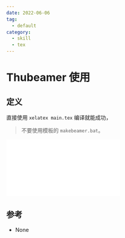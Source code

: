 ```yaml
---
date: 2022-06-06
tag:
  - default
category:
  - skill
  - tex
---
```



# Thubeamer 使用


## 定义

直接使用 `xelatex main.tex` 编译就能成功，
> 不要使用模板的 `makebeamer.bat`。

![](assets/thubeamer.pdf)

## 参考

- None
